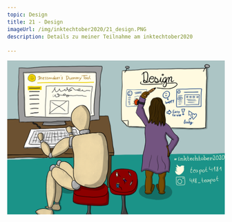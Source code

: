 ```yaml
---
topic: Design
title: 21 - Design
imageUrl: /img/inktechtober2020/21_design.PNG
description: Details zu meiner Teilnahme am inktechtober2020

---
```


![21 Design](/img/inktechtober2020/21_design.PNG)
